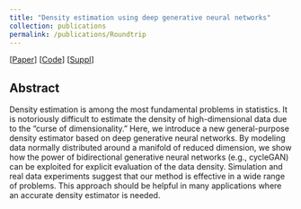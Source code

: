 ```yaml
---
title: "Density estimation using deep generative neural networks" 
collection: publications
permalink: /publications/Roundtrip
---
```

[[Paper](https://www.pnas.org/content/118/15/e2101344118)] [[Code](https://github.com/kimmo1019/Roundtrip)] [[Suppl](https://liu-q16.github.io/files/Roundtrip_suppl.pdf)] 

## Abstract
Density estimation is among the most fundamental problems in statistics. It is notoriously difficult to estimate the density of high-dimensional data due to the “curse of dimensionality.” Here, we introduce a new general-purpose density estimator based on deep generative neural networks. By modeling data normally distributed around a manifold of reduced dimension, we show how the power of bidirectional generative neural networks (e.g., cycleGAN) can be exploited for explicit evaluation of the data density. Simulation and real data experiments suggest that our method is effective in a wide range of problems. This approach should be helpful in many applications where an accurate density estimator is needed.
